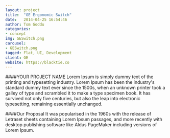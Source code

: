 ```yaml
---
layout: project
title:  "GE Ergonomic Switch"
date:   2014-04-25 16:54:46
author: Tom Goddu
categories:
- concept
img: GESwitch.png
carousel:
- GESwitch.png
tagged: Flat, UI, Development
client: GE
website: https://blacktie.co
---
```

####YOUR PROJECT NAME
Lorem Ipsum is simply dummy text of the printing and typesetting industry. Lorem Ipsum has been the industry's standard dummy text ever since the 1500s, when an unknown printer took a galley of type and scrambled it to make a type specimen book. It has survived not only five centuries, but also the leap into electronic typesetting, remaining essentially unchanged.

####Our Proposal
It was popularised in the 1960s with the release of Letraset sheets containing Lorem Ipsum passages, and more recently with desktop publishing software like Aldus PageMaker including versions of Lorem Ipsum.
